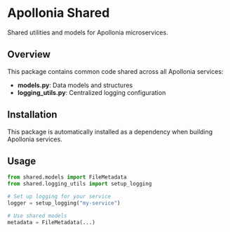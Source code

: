 # Apollonia Shared

Shared utilities and models for Apollonia microservices.

## Overview

This package contains common code shared across all Apollonia services:

- **models.py**: Data models and structures
- **logging_utils.py**: Centralized logging configuration

## Installation

This package is automatically installed as a dependency when building Apollonia services.

## Usage

```python
from shared.models import FileMetadata
from shared.logging_utils import setup_logging

# Set up logging for your service
logger = setup_logging("my-service")

# Use shared models
metadata = FileMetadata(...)
```
